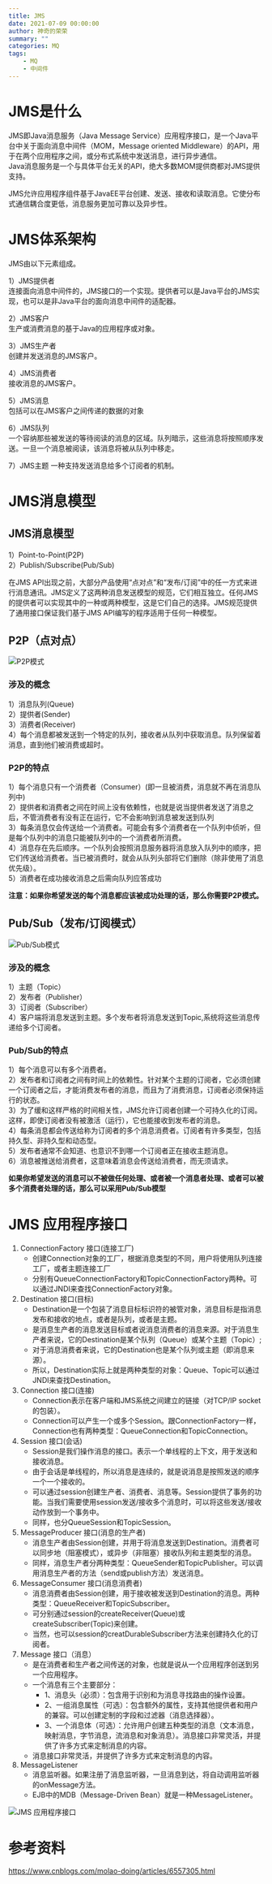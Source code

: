 ```yaml
---
title: JMS
date: 2021-07-09 00:00:00
author: 神奇的荣荣
summary: ""
categories: MQ
tags: 
    - MQ
    - 中间件
---
```


# JMS是什么

JMS即Java消息服务（Java Message Service）应用程序接口，是一个Java平台中关于面向消息中间件（MOM，Message oriented Middleware）的API，用于在两个应用程序之间，或分布式系统中发送消息，进行异步通信。  
Java消息服务是一个与具体平台无关的API，绝大多数MOM提供商都对JMS提供支持。

JMS允许应用程序组件基于JavaEE平台创建、发送、接收和读取消息。它使分布式通信耦合度更低，消息服务更加可靠以及异步性。

<!-- more -->

# JMS体系架构

JMS由以下元素组成。

1）JMS提供者   
连接面向消息中间件的，JMS接口的一个实现。提供者可以是Java平台的JMS实现，也可以是非Java平台的面向消息中间件的适配器。

2）JMS客户   
生产或消费消息的基于Java的应用程序或对象。

3）JMS生产者   
创建并发送消息的JMS客户。

4）JMS消费者   
接收消息的JMS客户。

5）JMS消息   
包括可以在JMS客户之间传递的数据的对象

6）JMS队列   
一个容纳那些被发送的等待阅读的消息的区域。队列暗示，这些消息将按照顺序发送。一旦一个消息被阅读，该消息将被从队列中移走。

7）JMS主题 
一种支持发送消息给多个订阅者的机制。

# JMS消息模型

## JMS消息模型

1）Point-to-Point(P2P)  
2）Publish/Subscribe(Pub/Sub)

在JMS API出现之前，大部分产品使用“点对点”和“发布/订阅”中的任一方式来进行消息通讯。JMS定义了这两种消息发送模型的规范，它们相互独立。任何JMS的提供者可以实现其中的一种或两种模型，这是它们自己的选择。JMS规范提供了通用接口保证我们基于JMS API编写的程序适用于任何一种模型。

## P2P（点对点）

![P2P模式](https://rong0624.github.io/images/MQ/jms/397872-20170315231815541-1387998695.jpeg)

### 涉及的概念

1）消息队列(Queue)    
2）提供者(Sender)  
3）消费者(Receiver)  
4）每个消息都被发送到一个特定的队列，接收者从队列中获取消息。队列保留着消息，直到他们被消费或超时。

### P2P的特点

1）每个消息只有一个消费者（Consumer）(即一旦被消费，消息就不再在消息队列中)  
2）提供者和消费者之间在时间上没有依赖性，也就是说当提供者发送了消息之后，不管消费者有没有正在运行，它不会影响到消息被发送到队列  
3）每条消息仅会传送给一个消费者。可能会有多个消费者在一个队列中侦听，但是每个队列中的消息只能被队列中的一个消费者所消费。  
4）消息存在先后顺序。一个队列会按照消息服务器将消息放入队列中的顺序，把它们传送给消费者。当已被消费时，就会从队列头部将它们删除（除非使用了消息优先级）。  
5）消费者在成功接收消息之后需向队列应答成功  

**注意：如果你希望发送的每个消息都应该被成功处理的话，那么你需要P2P模式。**

## Pub/Sub（发布/订阅模式）

![Pub/Sub模式](https://rong0624.github.io/images/MQ/jms/)

### 涉及的概念

1）主题（Topic）  
2）发布者（Publisher）  
3）订阅者（Subscriber）  
4）客户端将消息发送到主题。多个发布者将消息发送到Topic,系统将这些消息传递给多个订阅者。

### Pub/Sub的特点

1）每个消息可以有多个消费者。  
2）发布者和订阅者之间有时间上的依赖性。针对某个主题的订阅者，它必须创建一个订阅者之后，才能消费发布者的消息，而且为了消费消息，订阅者必须保持运行的状态。  
3）为了缓和这样严格的时间相关性，JMS允许订阅者创建一个可持久化的订阅。这样，即使订阅者没有被激活（运行），它也能接收到发布者的消息。  
4）每条消息都会传送给称为订阅者的多个消息消费者。订阅者有许多类型，包括持久型、非持久型和动态型。  
5）发布者通常不会知道、也意识不到哪一个订阅者正在接收主题消息。  
6）消息被推送给消费者，这意味着消息会传送给消费者，而无须请求。

**如果你希望发送的消息可以不被做任何处理、或者被一个消息者处理、或者可以被多个消费者处理的话，那么可以采用Pub/Sub模型**

# JMS 应用程序接口

1. ConnectionFactory 接口(连接工厂)
    - 创建Connection对象的工厂，根据消息类型的不同，用户将使用队列连接工厂，或者主题连接工厂
    - 分别有QueueConnectionFactory和TopicConnectionFactory两种。可以通过JNDI来查找ConnectionFactory对象。
2. Destination 接口(目标)
    - Destination是一个包装了消息目标标识符的被管对象，消息目标是指消息发布和接收的地点，或者是队列，或者是主题。
    - 是消息生产者的消息发送目标或者说消息消费者的消息来源。对于消息生产者来说，它的Destination是某个队列（Queue）或某个主题（Topic）;
    - 对于消息消费者来说，它的Destination也是某个队列或主题（即消息来源）。
    - 所以，Destination实际上就是两种类型的对象：Queue、Topic可以通过JNDI来查找Destination。
3. Connection 接口(连接)
    - Connection表示在客户端和JMS系统之间建立的链接（对TCP/IP socket的包装）。
    - Connection可以产生一个或多个Session。跟ConnectionFactory一样，Connection也有两种类型：QueueConnection和TopicConnection。
4. Session 接口(会话)
    - Session是我们操作消息的接口。表示一个单线程的上下文，用于发送和接收消息。
    - 由于会话是单线程的，所以消息是连续的，就是说消息是按照发送的顺序一个一个接收的。
    - 可以通过session创建生产者、消费者、消息等。Session提供了事务的功能。当我们需要使用session发送/接收多个消息时，可以将这些发送/接收动作放到一个事务中。
    - 同样，也分QueueSession和TopicSession。
5. MessageProducer 接口(消息的生产者)
    - 消息生产者由Session创建，并用于将消息发送到Destination。消费者可以同步地（阻塞模式），或异步（非阻塞）接收队列和主题类型的消息。
    - 同样，消息生产者分两种类型：QueueSender和TopicPublisher。可以调用消息生产者的方法（send或publish方法）发送消息。
6. MessageConsumer 接口(消息消费者)
    - 消息消费者由Session创建，用于接收被发送到Destination的消息。两种类型：QueueReceiver和TopicSubscriber。
    - 可分别通过session的createReceiver(Queue)或createSubscriber(Topic)来创建。
    - 当然，也可以session的creatDurableSubscriber方法来创建持久化的订阅者。
7. Message 接口（消息）
    - 是在消费者和生产者之间传送的对象，也就是说从一个应用程序创送到另一个应用程序。
    - 一个消息有三个主要部分：
        - 1、消息头（必须）：包含用于识别和为消息寻找路由的操作设置。
        - 2、一组消息属性（可选）：包含额外的属性，支持其他提供者和用户的兼容。可以创建定制的字段和过滤器（消息选择器）。
        - 3、一个消息体（可选）：允许用户创建五种类型的消息（文本消息，映射消息，字节消息，流消息和对象消息）。消息接口非常灵活，并提供了许多方式来定制消息的内容。
    - 消息接口非常灵活，并提供了许多方式来定制消息的内容。
8. MessageListener
    - 消息监听器。如果注册了消息监听器，一旦消息到达，将自动调用监听器的onMessage方法。
    - EJB中的MDB（Message-Driven Bean）就是一种MessageListener。

![JMS 应用程序接口](https://rong0624.github.io/images/MQ/jms/20170215230025420.png)

# 参考资料

https://www.cnblogs.com/molao-doing/articles/6557305.html
